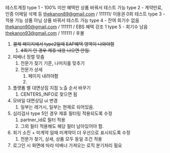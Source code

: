 테스트계정
type 1 - 100% 미만 혜택만
	상품 바꿔서 테스트 가능
type 2 - 계약만료, 인증 이메일 삭제 등
	thekanon89@gmail.com / 111111/ 이용권 0회 테스트
type 3 - 적용 가능 상품 아님
	상품 바꿔서 테스트 가능
type 4 - 잔여 회기수 없음
	thekanon90@gmail.com / 111111 / EBS 혜택 강조 1
type 5 - 회기수 남음
	thekanon93@gmail.com / 111111 / 후불


1. ~~결제 페이지에서 type2일때 EAP혜택 영역이 나와야함~~
	1. ~~4회기 인 경우 제휴 내용 나오면 안됨.~~
2. 띠배너 정렬 맞춤
	1. 전문가 찾기 기준, 나머지를 맞추기
	2. 전문가 상세
		1. 페이지 내려야함
		2. 
3. 플랫폼 별 대면상짐 지점 노출 순서 바꾸기
	1. CENTERS_INFO로 찾으면 됨
4. 모바일 대면상담 ui 변경
	1. 일부는 레거시, 일부는 현재로 되어있음.
5. 심리검사 type 5인 경우 제휴 필터링 적용되도록 수정
	1. partner_id로 필터 적용
	2. 그외 필터 적용해도 해당 필터 남아있어야 함.
6. 회기 소진 + 미계약 일때 미계약이 더 우선으로 표시되도록 수정
	1. 전문가 찾기, 상세, 상품 모두 동일 조건 적용
7. 로그인 시 화면에 따라 띠배너 가져오는 로직 분기처리 필요